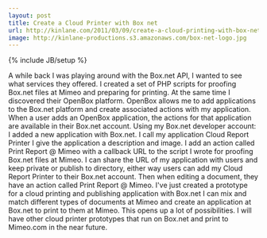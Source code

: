 ```yaml
---
layout: post
title: Create a Cloud Printer with Box net
url: http://kinlane.com/2011/03/09/create-a-cloud-printing-with-box-net/
image: http://kinlane-productions.s3.amazonaws.com/box-net-logo.jpg
---
```

{% include JB/setup %}
<p>
     A while back I was playing around with the Box.net API, I wanted to see what services they offered. I created a set of PHP scripts for proofing Box.net files at Mimeo and preparing for printing. At the same time I discovered their OpenBox platform. OpenBox allows me to add applications to the Box.net platform and create associated actions with my application. When a user adds an OpenBox application, the actions for that application are available in their Box.net account. Using my Box.net developer account: I added a new application with Box.net. I call my application Cloud Report Printer I give the application a description and image. I add an action called Print Report @ Mimeo with a callback URL to the script I wrote for proofing Box.net files at Mimeo. I can share the URL of my application with users and keep private or publish to directory, either way users can add my Cloud Report Printer to their Box.net account. Then when editing a document, they have an action called Print Report @ Mimeo. I've just created a prototype for a cloud printing and publishing application with Box.net I can mix and match different types of documents at Mimeo and create an application at Box.net to print to them at Mimeo. This opens up a lot of possibilities. I will have other cloud printer prototypes that run on Box.net and print to Mimeo.com in the near future.
</p>